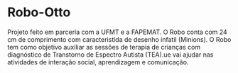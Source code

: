 # Robo-Otto
Projeto feito em parceria com a UFMT e a FAPEMAT.
O Robo conta com 24 cm de comprimento com caracteristida de desenho infatil (Minions).
O Robo tem como objetivo auxiliar as sessões de terapia de crianças com diagnóstico de Transtorno de Espectro Autista (TEA).ue vai ajudar nas atividades de interação social, aprendizagem e comunicação.

